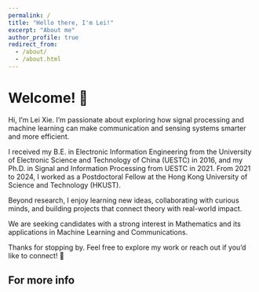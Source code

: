 ```yaml
---
permalink: /
title: "Hello there, I'm Lei!"
excerpt: "About me"
author_profile: true
redirect_from: 
  - /about/
  - /about.html
---
```


Welcome! 👋
======

Hi, I’m Lei Xie. I’m passionate about exploring how signal processing and machine learning can make communication and sensing systems smarter and more efficient.

I received  my B.E. in Electronic Information Engineering from the University of Electronic Science and Technology of China (UESTC) in 2016, and my Ph.D. in Signal and Information Processing from UESTC in 2021. From 2021 to 2024, I worked as a Postdoctoral Fellow at the Hong Kong University of Science and Technology (HKUST).

Beyond research, I enjoy learning new ideas, collaborating with curious minds, and building projects that connect theory with real-world impact. 

We are seeking candidates with a strong interest in Mathematics and its applications in Machine Learning and Communications.

Thanks for stopping by. Feel free to explore my work or reach out if you’d like to connect! 🚀

For more info
------



